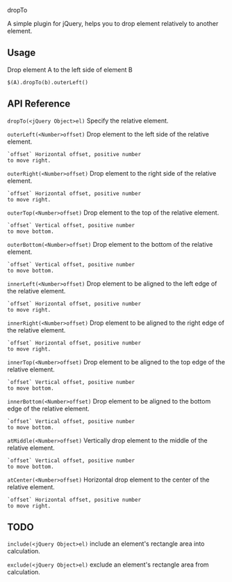 dropTo

A simple plugin for jQuery, helps you to drop element relatively to 
another element.

## Usage ##

Drop element A to the left side of element B

`$(A).dropTo(b).outerLeft()`

## API Reference ##

`dropTo(<jQuery Object>el)` Specify the relative element.

`outerLeft(<Number>offset)` Drop element to the left side of the relative element.

    `offset` Horizontal offset, positive number 
    to move right.

`outerRight(<Number>offset)` Drop element to the right side of the relative element.

    `offset` Horizontal offset, positive number 
    to move right.

`outerTop(<Number>offset)` Drop element to the top of the relative element.

    `offset` Vertical offset, positive number 
    to move bottom.

`outerBottom(<Number>offset)` Drop element to the bottom of the relative element.

    `offset` Vertical offset, positive number 
    to move bottom.

`innerLeft(<Number>offset)` Drop element to be aligned to the left edge 
of the relative element.

    `offset` Horizontal offset, positive number 
    to move right.

`innerRight(<Number>offset)` Drop element to be aligned to the right edge 
of the relative element.

    `offset` Horizontal offset, positive number 
    to move right.

`innerTop(<Number>offset)` Drop element to be aligned to the top edge 
of the relative element.

    `offset` Vertical offset, positive number 
    to move bottom.

`innerBottom(<Number>offset)` Drop element to be aligned to the bottom edge 
of the relative element.

    `offset` Vertical offset, positive number 
    to move bottom.

`atMiddle(<Number>offset)` Vertically drop element to the middle of the relative
element.

    `offset` Vertical offset, positive number 
    to move bottom.

`atCenter(<Number>offset)` Horizontal drop element to the center of the relative
element.

    `offset` Horizontal offset, positive number 
    to move right.

## TODO ##

`include(<jQuery Object>el)` include an element's rectangle area into 
calculation.

`exclude(<jQuery Object>el)` exclude an element's rectangle area from 
calculation.
